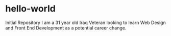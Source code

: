 # hello-world
Initial Repository
I am a 31 year old Iraq Veteran looking to learn Web Design and Front End Development as a potential career change.
